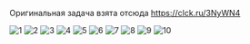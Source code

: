 Оригинальная задача взята отсюда https://clck.ru/3NyWN4

![1]()
![2]()
![3]()
![4]()
![5]()
![6]()
![7]()
![8]()
![9]()
![10]()